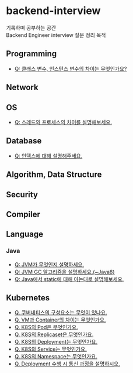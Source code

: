 # backend-interview
기록하며 공부하는 공간  
Backend Engineer interview 질문 정리 목적

## Programming
* [Q: 클래스 변수, 인스턴스 변수의 차이는 무엇인가요?](Programming/variables/class-instance-vars.md)

## Network

## OS
* [Q: 스레드와 프로세스의 차이를 설명해보세요.](OperatingSystem/ThreadProcess/thread_process.md)

## Database
* [Q: 인덱스에 대해 설명해주세요.](Database/Index/index.md)  

## Algorithm, Data Structure

## Security

## Compiler

## Language
### Java
* [Q: JVM가 무엇인지 설명하세요.](Language/Java/JVM.md)
* [Q: JVM GC 알고리즘을 설명하세요.(~Java8)](Language/Java/JVM-GC.md)
* [Q: Java에서 static에 대해 아는대로 설명해보세요.](https://github.com/JungwooKim1271011706/backend-interview/blob/document/language/java/Language/Java/java_static.md)

## Kubernetes
* [Q. 쿠버네티스의 구성요소는 무엇이 있나요.](Kubernetes/components/components.md)
* [Q. VM과 Container의 차이는 무엇인가요.](Kubernetes/components/container.md)
* [Q. K8S의 Pod은 무엇인가요.](Kubernetes/components/pod.md)
* [Q. K8S의 Replicaset은 무엇인가요.](Kubernetes/components/replicaset.md)
* [Q. K8S의 Deployment는 무엇인가요.](Kubernetes/components/deployment.md)
* [Q. K8S의 Service는 무엇인가요.](Kubernetes/components/service.md)
* [Q. K8S의 Namespace는 무엇인가요.](Kubernetes/components/namespace.md)
* [Q. Deployment 수행 시 통신 과정을 설명하시오.](Kubernetes/workload/deployment-process.md)
